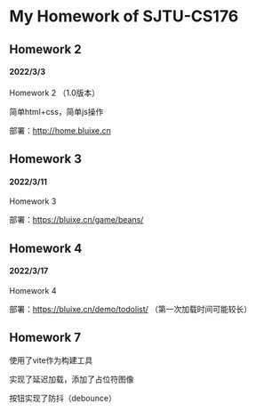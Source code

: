 # My Homework of SJTU-CS176

## Homework 2

#### 2022/3/3

Homework 2 （1.0版本） 

简单html+css，简单js操作

部署：http://home.bluixe.cn

## Homework 3

#### 2022/3/11

Homework 3

部署：https://bluixe.cn/game/beans/

## Homework 4

#### 2022/3/17

Homework  4

部署：https://bluixe.cn/demo/todolist/
（第一次加载时间可能较长）





## Homework 7

使用了vite作为构建工具

实现了延迟加载，添加了占位符图像

按钮实现了防抖（debounce）
